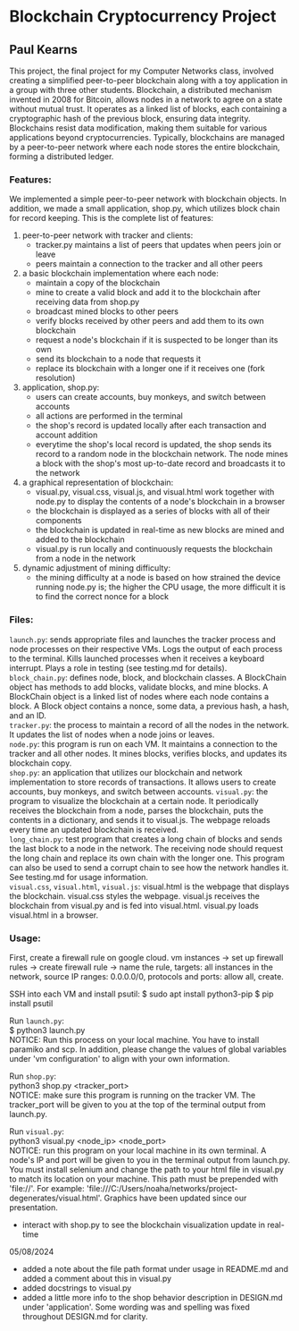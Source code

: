 # Blockchain Cryptocurrency Project
## Paul Kearns
  
This project, the final project for my Computer Networks class, involved creating a simplified peer-to-peer blockchain along with a toy application in a group with three other students. Blockchain, a distributed mechanism invented in 2008 for Bitcoin, allows nodes in a network to agree on a state without mutual trust. It operates as a linked list of blocks, each containing a cryptographic hash of the previous block, ensuring data integrity. Blockchains resist data modification, making them suitable for various applications beyond cryptocurrencies. Typically, blockchains are managed by a peer-to-peer network where each node stores the entire blockchain, forming a distributed ledger.  
  
### Features:  
We implemented a simple peer-to-peer network with blockchain objects. In addition, we made a small application, shop.py, which utilizes block chain for record keeping. This is the complete list of features:  
  
1. peer-to-peer network with tracker and clients:  
	- tracker.py maintains a list of peers that updates when peers join or leave  
	- peers maintain a connection to the tracker and all other peers  
2. a basic blockchain implementation where each node:  
	- maintain a copy of the blockchain  
	- mine to create a valid block and add it to the blockchain after receiving data from shop.py  
	- broadcast mined blocks to other peers  
	- verify blocks received by other peers and add them to its own blockchain  
	- request a node's blockchain if it is suspected to be longer than its own  
    - send its blockchain to a node that requests it  
    - replace its blockchain with a longer one if it receives one (fork resolution)  
3. application, shop.py: 
	- users can create accounts, buy monkeys, and switch between accounts  
    - all actions are performed in the terminal  
    - the shop's record is updated locally after each transaction and account addition  
    - everytime the shop's local record is updated, the shop sends its record to a random node in the blockchain network. The node mines a block with the shop's most up-to-date record and broadcasts it to the network  
4. a graphical representation of blockchain:  
    - visual.py, visual.css, visual.js, and visual.html work together with node.py to display the contents of a node's blockchain in a browser  
    - the blockchain is displayed as a series of blocks with all of their components  
    - the blockchain is updated in real-time as new blocks are mined and added to the blockchain  
    - visual.py is run locally and continuously requests the blockchain from a node in the network  
5. dynamic adjustment of mining difficulty:  
    - the mining difficulty at a node is based on how strained the device running node.py is; the higher the CPU usage, the more difficult it is to find the correct nonce for a block  
  
### Files:  
`launch.py`: sends appropriate files and launches the tracker process and node processes on their respective VMs. Logs the output of each process to the terminal. Kills launched processes when it receives a keyboard interrupt. Plays a role in testing (see testing.md for details).  
`block_chain.py`: defines node, block, and blockchain classes. A BlockChain object has methods to add blocks, validate blocks, and mine blocks. A BlockChain object is a linked list of nodes where each node contains a block. A Block object contains a nonce, some data, a previous hash, a hash, and an ID.  
`tracker.py`: the process to maintain a record of all the nodes in the network. It updates the list of nodes when a node joins or leaves.  
`node.py`: this program is run on each VM. It maintains a connection to the tracker and all other nodes. It mines blocks, verifies blocks, and updates its blockchain copy.  
`shop.py`: an application that utilizes our blockchain and network implementation to store records of transactions. It allows users to create accounts, buy monkeys, and switch between accounts. 
`visual.py`: the program to visualize the blockchain at a certain node. It periodically receives the blockchain from a node, parses the blockchain, puts the contents in a dictionary, and sends it to visual.js. The webpage reloads every time an updated blockchain is received.  
`long_chain.py`: test program that creates a long chain of blocks and sends the last block to a node in the network. The receiving node should request the long chain and replace its own chain with the longer one. This program can also be used to send a corrupt chain to see how the network handles it. See testing.md for usage information.  
`visual.css`, `visual.html`, `visual.js`:  visual.html is the webpage that displays the blockchain. visual.css styles the webpage. visual.js receives the blockchain from visual.py and is fed into visual.html. visual.py loads visual.html in a browser.

### Usage:  

First, create a firewall rule on google cloud. vm instances -> set up firewall rules -> create firewall rule -> name the rule, targets: all instances in the network,   source IP ranges: 0.0.0.0/0, protocols and ports: allow all, create.

SSH into each VM and install psutil:
$ sudo apt install python3-pip
$ pip install psutil

Run `launch.py`:  
$ python3 launch.py  
NOTICE: Run this process on your local machine. You have to install paramiko and scp. In addition, please change the values of global variables under 'vm configuration' to align with your own information.  
  
Run `shop.py`:  
python3 shop.py <tracker_port>  
NOTICE: make sure this program is running on the tracker VM. The tracker_port will be given to you at the top of the terminal output from launch.py.  
  
Run `visual.py`:  
python3 visual.py <node_ip> <node_port>  
NOTICE: run this program on your local machine in its own terminal. A node's IP and port will be given to you in the terminal output from launch.py. You must install selenium and change the path to your html file in visual.py to match its location on your machine. This path must be prepended with 'file://'. For example: 'file:///C:/Users/noaha/networks/project-degenerates/visual.html'. Graphics have been updated since our presentation.  
  
* interact with shop.py to see the blockchain visualization update in real-time  

05/08/2024
- added a note about the file path format under usage in README.md and added a comment about this in visual.py
- added docstrings to visual.py
- added a little more info to the shop behavior description in DESIGN.md under 'application'. Some wording was and spelling was fixed throughout DESIGN.md for clarity.